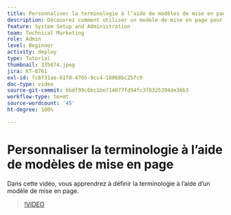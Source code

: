 ```yaml
---
title: Personnaliser la terminologie à l’aide de modèles de mise en page
description: Découvrez comment utiliser un modèle de mise en page pour personnaliser la terminologie affichée dans l’interface d’utilisation pour les tâches, les projets et d’autres éléments.
feature: System Setup and Administration
team: Technical Marketing
role: Admin
level: Beginner
activity: deploy
type: Tutorial
thumbnail: 335074.jpeg
jira: KT-8761
exl-id: fc8f31ae-61f8-4705-9cc4-18068bc25fc9
doc-type: video
source-git-commit: bbdf99c6bc1be714077fd94fc3f8325394de36b3
workflow-type: tm+mt
source-wordcount: '45'
ht-degree: 100%

---
```


# Personnaliser la terminologie à l’aide de modèles de mise en page

Dans cette vidéo, vous apprendrez à définir la terminologie à l’aide d’un modèle de mise en page.

>[!VIDEO](https://video.tv.adobe.com/v/3445476/?quality=12&learn=on&enablevpops=1&captions=fre_fr)
